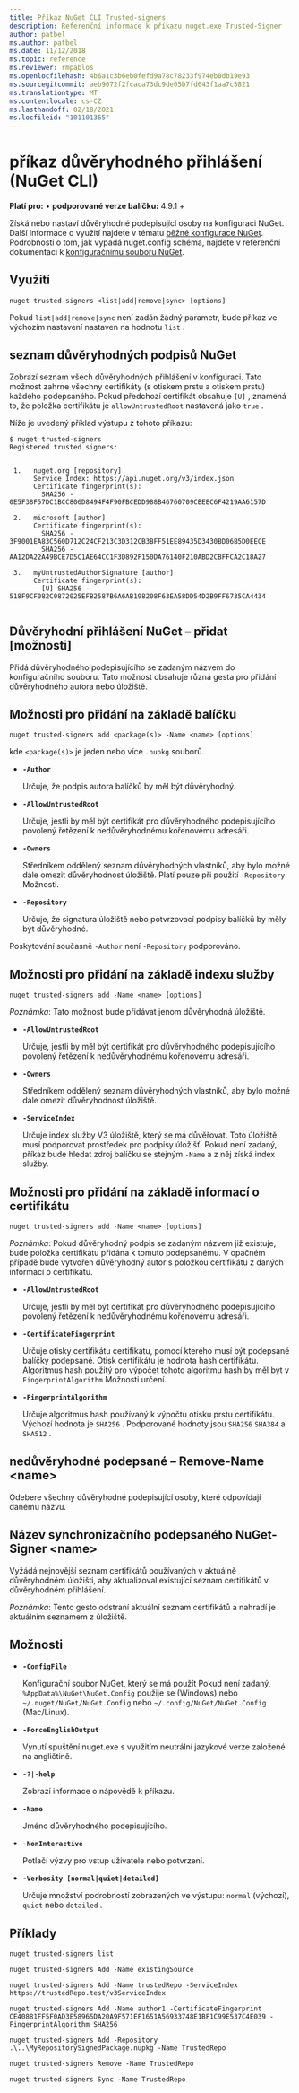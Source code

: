```yaml
---
title: Příkaz NuGet CLI Trusted-signers
description: Referenční informace k příkazu nuget.exe Trusted-Signer
author: patbel
ms.author: patbel
ms.date: 11/12/2018
ms.topic: reference
ms.reviewer: rmpablos
ms.openlocfilehash: 4b6a1c3b6eb0fefd9a78c78233f974eb0db19e93
ms.sourcegitcommit: aeb9072f2fcaca73dc9de05b7fd643f1aa7c5821
ms.translationtype: MT
ms.contentlocale: cs-CZ
ms.lasthandoff: 02/18/2021
ms.locfileid: "101101365"
---
```

# <a name="trusted-signers-command-nuget-cli"></a>příkaz důvěryhodného přihlášení (NuGet CLI)

**Platí pro:** &bullet; **podporované verze balíčku:** 4.9.1 +

Získá nebo nastaví důvěryhodné podepisující osoby na konfiguraci NuGet. Další informace o využití najdete v tématu [běžné konfigurace NuGet](../../consume-packages/configuring-nuget-behavior.md). Podrobnosti o tom, jak vypadá nuget.config schéma, najdete v referenční dokumentaci k [konfiguračnímu souboru NuGet](../nuget-config-file.md).

## <a name="usage"></a>Využití

```cli
nuget trusted-signers <list|add|remove|sync> [options]
```

Pokud `list|add|remove|sync` není zadán žádný parametr, bude příkaz ve výchozím nastavení nastaven na hodnotu `list` .

## <a name="nuget-trusted-signers-list"></a>seznam důvěryhodných podpisů NuGet

Zobrazí seznam všech důvěryhodných přihlášení v konfiguraci. Tato možnost zahrne všechny certifikáty (s otiskem prstu a otiskem prstu) každého podepsaného. Pokud předchozí certifikát obsahuje `[U]` , znamená to, že položka certifikátu je `allowUntrustedRoot` nastavená jako `true` .

Níže je uvedený příklad výstupu z tohoto příkazu:

```cli
$ nuget trusted-signers
Registered trusted signers:


 1.   nuget.org [repository]
      Service Index: https://api.nuget.org/v3/index.json
      Certificate fingerprint(s):
        SHA256 - 0E5F38F57DC1BCC806D8494F4F90FBCEDD988B46760709CBEEC6F4219AA6157D

 2.   microsoft [author]
      Certificate fingerprint(s):
        SHA256 - 3F9001EA83C560D712C24CF213C3D312CB3BFF51EE89435D3430BD06B5D0EECE
        SHA256 - AA12DA22A49BCE7D5C1AE64CC1F3D892F150DA76140F210ABD2CBFFCA2C18A27

 3.   myUntrustedAuthorSignature [author]
      Certificate fingerprint(s):
        [U] SHA256 - 518F9CF082C0872025EFB2587B6A6AB198208F63EA58DD54D2B9FF6735CA4434
        
```

## <a name="nuget-trusted-signers-add-options"></a>Důvěryhodní přihlášení NuGet – přidat [možnosti]

Přidá důvěryhodného podepisujícího se zadaným názvem do konfiguračního souboru. Tato možnost obsahuje různá gesta pro přidání důvěryhodného autora nebo úložiště.

## <a name="options-for-add-based-on-a-package"></a>Možnosti pro přidání na základě balíčku

```cli
nuget trusted-signers add <package(s)> -Name <name> [options]
```

kde `<package(s)>` je jeden nebo více `.nupkg` souborů.

- **`-Author`**

  Určuje, že podpis autora balíčků by měl být důvěryhodný.

- **`-AllowUntrustedRoot`**

  Určuje, jestli by měl být certifikát pro důvěryhodného podepisujícího povolený řetězení k nedůvěryhodnému kořenovému adresáři.

- **`-Owners`**

  Středníkem oddělený seznam důvěryhodných vlastníků, aby bylo možné dále omezit důvěryhodnost úložiště. Platí pouze při použití `-Repository` Možnosti.

- **`-Repository`**

  Určuje, že signatura úložiště nebo potvrzovací podpisy balíčků by měly být důvěryhodné.

Poskytování současně `-Author` není `-Repository` podporováno.

## <a name="options-for-add-based-on-a-service-index"></a>Možnosti pro přidání na základě indexu služby

```cli
nuget trusted-signers add -Name <name> [options]
```

_Poznámka_: Tato možnost bude přidávat jenom důvěryhodná úložiště. 

- **`-AllowUntrustedRoot`**

  Určuje, jestli by měl být certifikát pro důvěryhodného podepisujícího povolený řetězení k nedůvěryhodnému kořenovému adresáři.

- **`-Owners`**

  Středníkem oddělený seznam důvěryhodných vlastníků, aby bylo možné dále omezit důvěryhodnost úložiště.

- **`-ServiceIndex`**

  Určuje index služby V3 úložiště, který se má důvěřovat. Toto úložiště musí podporovat prostředek pro podpisy úložišť. Pokud není zadaný, příkaz bude hledat zdroj balíčku se stejným `-Name` a z něj získá index služby.

## <a name="options-for-add-based-on-the-certificate-information"></a>Možnosti pro přidání na základě informací o certifikátu

```cli
nuget trusted-signers add -Name <name> [options]
```

_Poznámka_: Pokud důvěryhodný podpis se zadaným názvem již existuje, bude položka certifikátu přidána k tomuto podepsanému. V opačném případě bude vytvořen důvěryhodný autor s položkou certifikátu z daných informací o certifikátu.


- **`-AllowUntrustedRoot`**

  Určuje, jestli by měl být certifikát pro důvěryhodného podepisujícího povolený řetězení k nedůvěryhodnému kořenovému adresáři.

- **`-CertificateFingerprint`**

  Určuje otisky certifikátu certifikátu, pomocí kterého musí být podepsané balíčky podepsané. Otisk certifikátu je hodnota hash certifikátu. Algoritmus hash použitý pro výpočet tohoto algoritmu hash by měl být v `FingerprintAlgorithm` Možnosti určení.

- **`-FingerprintAlgorithm`**

  Určuje algoritmus hash používaný k výpočtu otisku prstu certifikátu. Výchozí hodnota je `SHA256` . Podporované hodnoty jsou `SHA256` `SHA384` a `SHA512` .

## <a name="nuget-trusted-signers-remove--name-name"></a>nedůvěryhodné podepsané – Remove-Name \<name\>

Odebere všechny důvěryhodné podepisující osoby, které odpovídají danému názvu.

## <a name="nuget-trusted-signers-sync--name-name"></a>Název synchronizačního podepsaného NuGet-Signer \<name\>

Vyžádá nejnovější seznam certifikátů používaných v aktuálně důvěryhodném úložišti, aby aktualizoval existující seznam certifikátů v důvěryhodném přihlášení.

_Poznámka_: Tento gesto odstraní aktuální seznam certifikátů a nahradí je aktuálním seznamem z úložiště.

## <a name="options"></a>Možnosti

- **`-ConfigFile`**

  Konfigurační soubor NuGet, který se má použít Pokud není zadaný, `%AppData%\NuGet\NuGet.Config` použije se (Windows) nebo `~/.nuget/NuGet/NuGet.Config` nebo `~/.config/NuGet/NuGet.Config` (Mac/Linux).

- **`-ForceEnglishOutput`**

  Vynutí spuštění nuget.exe s využitím neutrální jazykové verze založené na angličtině.

- **`-?|-help`**

  Zobrazí informace o nápovědě k příkazu.

- **`-Name`**

  Jméno důvěryhodného podepisujícího.

- **`-NonInteractive`**

  Potlačí výzvy pro vstup uživatele nebo potvrzení.

- **`-Verbosity [normal|quiet|detailed]`**

  Určuje množství podrobností zobrazených ve výstupu: `normal` (výchozí), `quiet` nebo `detailed` .


## <a name="examples"></a>Příklady

```cli
nuget trusted-signers list

nuget trusted-signers Add -Name existingSource

nuget trusted-signers Add -Name trustedRepo -ServiceIndex https://trustedRepo.test/v3ServiceIndex

nuget trusted-signers Add -Name author1 -CertificateFingerprint CE40881FF5F0AD3E58965DA20A9F571EF1651A56933748E1BF1C99E537C4E039 -FingerprintAlgorithm SHA256

nuget trusted-signers Add -Repository .\..\MyRepositorySignedPackage.nupkg -Name TrustedRepo

nuget trusted-signers Remove -Name TrustedRepo

nuget trusted-signers Sync -Name TrustedRepo
```
